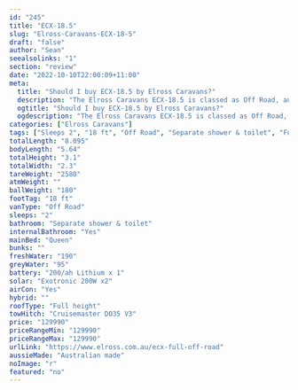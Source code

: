 ```yaml
---
id: "245"
title: "ECX-18.5"
slug: "Elross-Caravans-ECX-18-5"
draft: "false"
author: "Sean"
seealsolinks: "1"
section: "review"
date: "2022-10-10T22:00:09+11:00"
meta:
  title: "Should I buy ECX-18.5 by Elross Caravans?"
  description: "The Elross Caravans ECX-18.5 is classed as Off Road, and sleeps 2 people. It is Australian made and comes in at 18 ft. It generally has Separate shower & toilet."
  ogtitle: "Should I buy ECX-18.5 by Elross Caravans?"
  ogdescription: "The Elross Caravans ECX-18.5 is classed as Off Road, and sleeps 2 people. It is Australian made and comes in at 18 ft. It generally has Separate shower & toilet."
categories: ["Elross Caravans"]
tags: ["Sleeps 2", "18 ft", "Off Road", "Separate shower & toilet", "Full height", "Over 100k", "Australian made"]
totalLength: "8.095"
bodyLength: "5.64"
totalHeight: "3.1"
totalWidth: "2.3"
tareWeight: "2580"
atmWeight: ""
ballWeight: "180"
footTag: "18 ft"
vanType: "Off Road"
sleeps: "2"
bathroom: "Separate shower & toilet"
internalBathroom: "Yes"
mainBed: "Queen"
bunks: ""
freshWater: "190"
greyWater: "95"
battery: "200/ah Lithium x 1"
solar: "Exotronic 200W x2"
airCon: "Yes"
hybrid: ""
roofType: "Full height"
towHitch: "Cruisemaster DO35 V3"
price: "129990"
priceRangeMin: "129990"
priceRangeMax: "129990"
urlLink: "https://www.elross.com.au/ecx-full-off-road"
aussieMade: "Australian made"
noImage: "r"
featured: "no"
---
```

